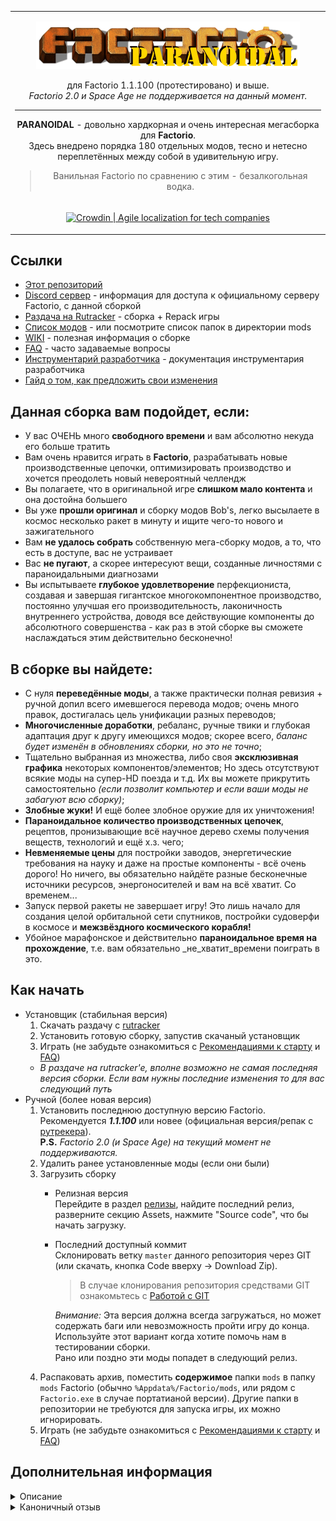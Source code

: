 <table align="center"><tr><td align="center" width="9999">

![LOGO](docs/images/logo.png)

для Factorio 1.1.100 (протестировано) и выше.  
*Factorio 2.0 и Space Age не поддерживается на данный момент.*


------------
**PARANOIDAL** - довольно хардкорная и очень интересная мегасборка для **Factorio**.  
Здесь внедрено порядка 180 отдельных модов, тесно и нетесно переплетённых между собой в удивительную игру.

> Ванильная Factorio по сравнению с этим - безалкогольная водка.
</td></tr>
<tr><td align="center" width="9999">

<a href="https://crowdin.com/project/factorio-paranoidal?utm_source=badge&utm_medium=referral&utm_campaign=badge-add-on" rel="nofollow"><img style="width:140;height:40px" src="https://badges.crowdin.net/badge/light/crowdin-on-dark.png" srcset="https://badges.crowdin.net/badge/light/crowdin-on-dark.png 1x,https://badges.crowdin.net/badge/light/crowdin-on-dark@2x.png 2x" alt="Crowdin | Agile localization for tech companies" /></a>

</td></tr></table>

## Ссылки
- [Этот репозиторий](https://github.com/FactorioParanoidal/ParanoidalModpack)
- [Discord сервер](https://discord.com/invite/AWStgXd) - информация для доступа к официальному серверу Factorio, с данной сборкой
- [Раздача на Rutracker](https://rutracker.org/forum/viewtopic.php?t=5612345) - сборка + Repack игры
- [Список модов](https://dynalist.io/d/uA_qEbXBVvv6URmWiV6cQqVr) - или посмотрите список папок в директории mods
- [WIKI](docs/Home.md) - полезная информация о сборке
- [FAQ](docs/FAQ.md) - часто задаваемые вопросы
- [Инструментарий разработчика](docs/Build-Scripts.md) - документация инструментария разработчика
- [Гайд о том, как предложить свои изменения](docs/CONTRIBUTING.md)

## Данная сборка вам подойдет, если:
 - У вас ОЧЕНЬ много **свободного времени** и вам абсолютно некуда его больше тратить
 - Вам очень нравится играть в **Factorio**, разрабатывать новые производственные цепочки, оптимизировать производство и хочется преодолеть новый невероятный челлендж
 - Вы полагаете, что в оригинальной игре **слишком мало контента** и она достойна большего
 - Вы уже **прошли оригинал** и сборку модов Bob's, легко высылаете в космос несколько ракет в минуту и ищите чего-то нового и зажигательного
 - Вам **не удалось собрать** собственную мега-сборку модов, а то, что есть в доступе, вас не устраивает
 - Вас **не пугают**, а скорее интересуют вещи, созданные личностями с параноидальными диагнозами
 - Вы испытываете **глубокое удовлетворение** перфекциониста, создавая и завершая гигантское многокомпонентное производство, постоянно улучшая его производительность, лаконичность внутреннего устройства, доводя все действующие компоненты до абсолютного совершенства - как раз в этой сборке вы сможете наслаждаться этим действительно бесконечно!

## В сборке вы найдете:
 - С нуля **переведённые моды**, а также практически полная ревизия + ручной допил всего имевшегося перевода модов; очень много правок, достигалась цель унификации разных переводов;
 - **Многочисленные доработки**, ребаланс, ручные твики и глубокая адаптация друг к другу имеющихся модов; скорее всего, *баланс будет изменён в обновлениях сборки, но это не точно*;
 - Тщательно выбранная из множества, либо своя **эксклюзивная графика** некоторых компонентов/элементов; Но здесь отсутствуют всякие моды на супер-HD поезда и т.д. Их вы можете прикрутить самостоятельно *(если позволит компьютер и если ваши моды не забагуют всю сборку)*;
 - **Злобные жуки!** И ещё более злобное оружие для их уничтожения!
 - **Параноидальное количество производственных цепочек**, рецептов, пронизывающие всё научное дерево схемы получения веществ, технологий и ещё х.з. чего;
 - **Невменяемые цены** для постройки заводов, энергетические требования на науку и даже на простые компоненты - всё очень дорого! Но ничего, вы обязательно найдёте разные бесконечные источники ресурсов, энергоносителей и вам на всё хватит. Со временем...
 - Запуск первой ракеты не завершает игру! Это лишь начало для создания целой орбитальной сети спутников, постройки судоверфи в космосе и **межзвёздного космического корабля!**
 - Убойное марафонское и действительно **параноидальное время на прохождение**, т.е. вам обязательно \_не\_хватит\_времени поиграть в это.

## Как начать

- Установщик (стабильная версия)
  1. Скачать раздачу с [rutracker](https://rutracker.org/forum/viewtopic.php?t=5612345)
  2. Установить готовую сборку, запустив скачаный установщик
  3. Играть (не забудьте ознакомиться с [Рекомендациями к старту](docs/Recommendations.md) и [FAQ](wiki/documents/FAQ.md))
  - *В раздаче на rutracker'e, вполне возможно не самая последняя версия сборки. Если вам нужны последние изменения то для вас следующий путь*
- Ручной (более новая версия)
  1. Установить последнюю доступную версию Factorio. Рекомендуется ***1.1.100*** или новее (официальная версия/репак с [рутрекера](https://rutracker.org/forum/viewtopic.php?t=5930062)).  
     **P.S.** *Factorio 2.0 (и Space Age) на текущий момент не поддерживаются.*
  2. Удалить ранее установленные моды (если они были)
  3. Загрузить сборку
     - Релизная версия  
       Перейдите в раздел [релизы](https://github.com/FactorioParanoidal/ParanoidalModpack/releases), найдите последний релиз, разверните секцию Assets, нажмите "Source code", что бы начать загрузку. 
     - Последний доступный коммит  
       Склонировать ветку `master` данного репозитория через GIT (или скачать, кнопка Code вверху -> Download Zip).  
       > В случае клонирования репозитория средствами GIT ознакомьтесь с [Работой с GIT](docs/Working-With-Git.md#crlf) 
       
       *Внимание:* Эта версия должна всегда загружаться, но может содержать баги или невозможность пройти игру до конца.  
       Используйте этот вариант когда хотите помочь нам в тестировании сборки.  
       Рано или поздно эти моды попадет в следующий релиз.
  4. Распаковать архив, поместить **содержимое** папки `mods` в папку `mods` Factorio (обычно `%Appdata%/Factorio/mods`, или рядом с `Factorio.exe` в случае портатианой версии).
     Другие папки в репозитории не требуются для запуска игры, их можно игнорировать.
  5. Играть (не забудьте ознакомиться с [Рекомендациями к старту](docs/Recommendations.md) и [FAQ](docs/FAQ.md))

## Дополнительная информация
<details> 
  <summary>Описание</summary>
   Я бы сравнил создание такой сборки модов с приготовлением Блюда поваром для гостей. Официальный модпортал - это наш бесконечный список разнообразных на вкус и цвет ингридиентов. К примеру, если оригинальная игра - это Вода, то моды Боба и Ангела - это нечто из основы, как Мясо и Картошка. И вот мы подходим к интересному вопросу - чем же дальше заправлять весь этот суп? Ведь если наваливать в сборку всего и сразу - обязательно получится нелепая котовасия и сплошная безвкусица - и это, в итоге, совсем не торт! Всё верно, но здесь, в нашей сборке, помимо аккуратного подбора каждого из проверенных модов и взвешивания установленных параметров, мы пойдём ещё глубже - доработаем внутренности многих из них, по сути возводя моды на новый уровень, дополнительно улучшая и раскрывая вкус каждого компонента в составе! Ну и куда же без особых секретных ингридиентов, как это заведено у многих поваров, таких, которые ни у кого больше не встречаются - да, это наши собственные моды, которые действительно не отыскать нигде больше, даже на модпортале - они призваны придать Блюду нечто запоминающееся и неповторимое... ИТАК, БЛЮДО ГОТОВО - можно устанавливать! У меня уже разыгрался аппетит. ПРИЯТНОЙ ИГРЫ!
</details>
<details> 
  <summary>Каноничный отзыв</summary>
   Corvins писал(а):  

   > "У нас была установленная Factorio, 75 часов свободного времени, сборка Bob's Mod, Angel's Ore и целое множество модов всех категорий и направленностей. Авиа-производство и робототехника, аватары, отдаленный спавн ресурсов и дюжина сборок с новыми технологиями и плюшками. Не то, чтобы это был необходимый комплект для игры, но, если начал устанавливать моды, становится сложно остановиться. Единственное, что вызывало у меня опасение - это био-индустрия. Ничто не меняет баланс так кардинально, как добыча нефти из песка. Я знал, что рано или поздно мы перейдем и на эту дрянь."
</details>
